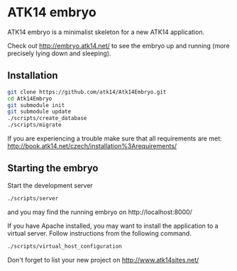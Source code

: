 ATK14 embryo
============

ATK14 embryo is a minimalist skeleton for a new ATK14 application.

Check out <http://embryo.atk14.net/> to see the embryo up and running (more precisely lying down and sleeping).

Installation
------------

```bash
git clone https://github.com/atk14/Atk14Embryo.git
cd Atk14Embryo
git submodule init
git submodule update
./scripts/create_database
./scripts/migrate
```
If you are experiencing a trouble make sure that all requirements are met: <http://book.atk14.net/czech/installation%3Arequirements/>

Starting the embryo
-------------------

Start the development server

```bash
./scripts/server
```

and you may find the running embryo on http://localhost:8000/

If you have Apache installed, you may want to install the application to a virtual server.
Follow instructions from the following command.

```bash
./scripts/virtual_host_configuration
```

Don't forget to list your new project on http://www.atk14sites.net/
